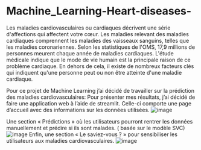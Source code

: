 # Machine_Learning-Heart-diseases-

Les maladies cardiovasculaires ou cardiaques décrivent une série d'affections qui affectent votre cœur. Les maladies relevant des maladies cardiaques comprennent les maladies des vaisseaux sanguins, telles que les maladies coronariennes. Selon les statistiques de l'OMS, 17,9 millions de personnes meurent chaque année de maladies cardiaques. L'étude médicale indique que le mode de vie humain est la principale raison de ce problème cardiaque. En dehors de cela, il existe de nombreux facteurs clés qui indiquent qu'une personne peut ou non être atteinte d'une maladie cardiaque.

Pour ce projet de Machine Learning j’ai décidé de travailler sur la prédiction des maladies cardiovasculaires:
Pour présenter mes résultats, j’ai décidé de faire une application web à l’aide de streamlit. Celle-ci comporte une page d’accueil avec des informations sur les données utilisées. 
![image](https://github.com/NadiaKlos/Machine_Learning-Heart-diseases-/assets/117841779/f182a994-36b3-4b74-8e6c-50d94f652985)

Une section « Prédictions » où les utilisateurs pourront rentrer les données manuellement et prédire si ils sont malades. ( basée sur le modèle SVC)
![image](https://github.com/NadiaKlos/Machine_Learning-Heart-diseases-/assets/117841779/9dbb3baf-3e8b-4036-a71d-9d41d884e3c1)
Enfin, une section « Le saviez-vous ? » pour sensibiliser les utilisateurs aux maladies cardiovasculaires.
![image](https://github.com/NadiaKlos/Machine_Learning-Heart-diseases-/assets/117841779/25842320-82ae-401b-80db-1b5e74e3bea4)

